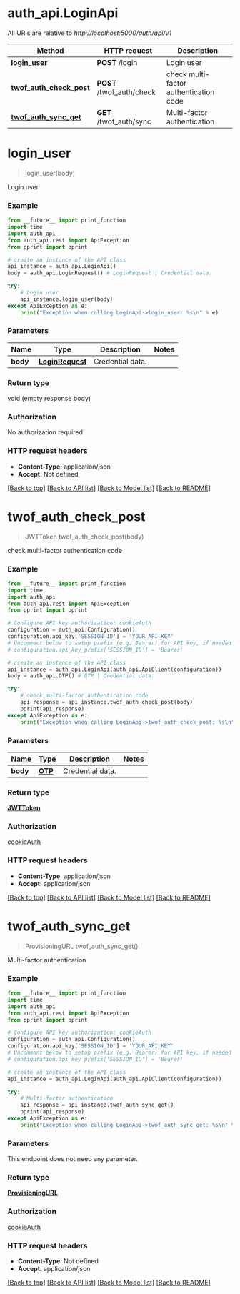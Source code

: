 # auth_api.LoginApi

All URIs are relative to *http://localhost:5000/auth/api/v1*

Method | HTTP request | Description
------------- | ------------- | -------------
[**login_user**](LoginApi.md#login_user) | **POST** /login | Login user
[**twof_auth_check_post**](LoginApi.md#twof_auth_check_post) | **POST** /twof_auth/check | check multi-factor authentication code
[**twof_auth_sync_get**](LoginApi.md#twof_auth_sync_get) | **GET** /twof_auth/sync | Multi-factor authentication

# **login_user**
> login_user(body)

Login user

### Example
```python
from __future__ import print_function
import time
import auth_api
from auth_api.rest import ApiException
from pprint import pprint

# create an instance of the API class
api_instance = auth_api.LoginApi()
body = auth_api.LoginRequest() # LoginRequest | Credential data.

try:
    # Login user
    api_instance.login_user(body)
except ApiException as e:
    print("Exception when calling LoginApi->login_user: %s\n" % e)
```

### Parameters

Name | Type | Description  | Notes
------------- | ------------- | ------------- | -------------
 **body** | [**LoginRequest**](LoginRequest.md)| Credential data. | 

### Return type

void (empty response body)

### Authorization

No authorization required

### HTTP request headers

 - **Content-Type**: application/json
 - **Accept**: Not defined

[[Back to top]](#) [[Back to API list]](../README.md#documentation-for-api-endpoints) [[Back to Model list]](../README.md#documentation-for-models) [[Back to README]](../README.md)

# **twof_auth_check_post**
> JWTToken twof_auth_check_post(body)

check multi-factor authentication code

### Example
```python
from __future__ import print_function
import time
import auth_api
from auth_api.rest import ApiException
from pprint import pprint

# Configure API key authorization: cookieAuth
configuration = auth_api.Configuration()
configuration.api_key['SESSION_ID'] = 'YOUR_API_KEY'
# Uncomment below to setup prefix (e.g. Bearer) for API key, if needed
# configuration.api_key_prefix['SESSION_ID'] = 'Bearer'

# create an instance of the API class
api_instance = auth_api.LoginApi(auth_api.ApiClient(configuration))
body = auth_api.OTP() # OTP | Credential data.

try:
    # check multi-factor authentication code
    api_response = api_instance.twof_auth_check_post(body)
    pprint(api_response)
except ApiException as e:
    print("Exception when calling LoginApi->twof_auth_check_post: %s\n" % e)
```

### Parameters

Name | Type | Description  | Notes
------------- | ------------- | ------------- | -------------
 **body** | [**OTP**](OTP.md)| Credential data. | 

### Return type

[**JWTToken**](JWTToken.md)

### Authorization

[cookieAuth](../README.md#cookieAuth)

### HTTP request headers

 - **Content-Type**: application/json
 - **Accept**: application/json

[[Back to top]](#) [[Back to API list]](../README.md#documentation-for-api-endpoints) [[Back to Model list]](../README.md#documentation-for-models) [[Back to README]](../README.md)

# **twof_auth_sync_get**
> ProvisioningURL twof_auth_sync_get()

Multi-factor authentication

### Example
```python
from __future__ import print_function
import time
import auth_api
from auth_api.rest import ApiException
from pprint import pprint

# Configure API key authorization: cookieAuth
configuration = auth_api.Configuration()
configuration.api_key['SESSION_ID'] = 'YOUR_API_KEY'
# Uncomment below to setup prefix (e.g. Bearer) for API key, if needed
# configuration.api_key_prefix['SESSION_ID'] = 'Bearer'

# create an instance of the API class
api_instance = auth_api.LoginApi(auth_api.ApiClient(configuration))

try:
    # Multi-factor authentication
    api_response = api_instance.twof_auth_sync_get()
    pprint(api_response)
except ApiException as e:
    print("Exception when calling LoginApi->twof_auth_sync_get: %s\n" % e)
```

### Parameters
This endpoint does not need any parameter.

### Return type

[**ProvisioningURL**](ProvisioningURL.md)

### Authorization

[cookieAuth](../README.md#cookieAuth)

### HTTP request headers

 - **Content-Type**: Not defined
 - **Accept**: application/json

[[Back to top]](#) [[Back to API list]](../README.md#documentation-for-api-endpoints) [[Back to Model list]](../README.md#documentation-for-models) [[Back to README]](../README.md)


